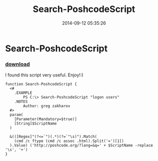 ﻿---
pid:            5419
poster:         l0pthcrck
title:          Search-PoshcodeScript
date:           2014-09-12 05:35:26
format:         posh
parent:         0
parent:         0

---

# Search-PoshcodeScript

### [download](5419.ps1)

I found this script very useful. Enjoy!:)

```posh
function Search-PoshcodeScript {
  <#
    .EXAMPLE
        PS C:\> Search-PoshcodeScript "logon users"
    .NOTES
        Author: greg zakharov
  #>
  param(
    [Parameter(Mandatory=$true)]
    [String]$ScriptName
  )
  
  &(([Regex]"(?<=`")(.*)(?=`"\s)").Match(
    (cmd /c ftype (cmd /c assoc .html).Split('=')[1])
  ).Value) ('http://poshcode.org/?lang=&q=' + $ScriptName -replace '\s', '+')
}
```
